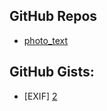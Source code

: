 GitHub Repos
------------
* [photo_text][1]

GitHub Gists:
------------
* [EXIF] [2]

[1]: https://github.com/humberry/photo_text
[2]: https://gist.github.com/PyDann/2ae90ccadab4c2133766